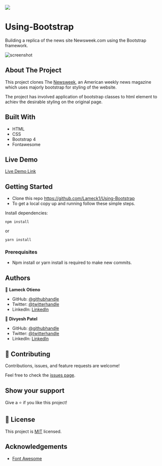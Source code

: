 ![](https://img.shields.io/badge/Microverse-blueviolet)

# Using-Bootstrap

Building a replica of the news site Newsweek.com using the Bootstrap framework.

![screenshot](./assets/img/screencapture.png)

## About The Project

This project clones The [Newsweek](https://www.newsweek.com/), an American weekly news magazine which uses majorly bootstrap for styling of the website.

The project has involved application of bootstrap classes to html element to achiev the desirable styling on the original page.

## Built With

- HTML
- CSS
- Bootstrap 4
- Fontawesome

## Live Demo

[Live Demo Link](https://rawcdn.githack.com/Lameck1/Using-Bootstrap/9f10f7cc4dffdb23612577c81ce12ac36aafd28e/index.html)

## Getting Started

- Clone this repo https://github.com/Lameck1/Using-Bootstrap
- To get a local copy up and running follow these simple steps.

Install dependencies:

```
npm install
```

or

```
yarn install
```

### Prerequisites

- Npm install or yarn install is required to make new commits.

## Authors

👤 **Lameck Otieno**

- GitHub: [@githubhandle](https://github.com/Lameck1)
- Twitter: [@twitterhandle](https://twitter.com/lameck721)
- LinkedIn: [LinkedIn](https://www.linkedin.com/in/lameck-odhiambo-642b7077/)

👤 **Divyesh Patel**

- GitHub: [@githubhandle](https://github.com/Div685)
- Twitter: [@twitterhandle](https://www.linkedin.com/in/divyesh-patel-2a15a6107)
- LinkedIn: [LinkedIn](https://www.linkedin.com/in/divyesh-patel-2a15a6107)

## 🤝 Contributing

Contributions, issues, and feature requests are welcome!

Feel free to check the [issues page](https://github.com/Lameck1/Using-Bootstrap/issues).

## Show your support

Give a ⭐️ if you like this project!

## 📝 License

This project is [MIT](https://github.com/Lameck1/Using-Bootstrap/blob/feature-newsweek-home/LICENSE) licensed.

## Acknowledgements

- [Font Awesome](https://fontawesome.com)
